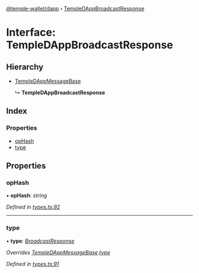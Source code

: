 [@temple-wallet/dapp](../README.md) › [TempleDAppBroadcastResponse](templedappbroadcastresponse.md)

# Interface: TempleDAppBroadcastResponse

## Hierarchy

* [TempleDAppMessageBase](templedappmessagebase.md)

  ↳ **TempleDAppBroadcastResponse**

## Index

### Properties

* [opHash](templedappbroadcastresponse.md#ophash)
* [type](templedappbroadcastresponse.md#type)

## Properties

###  opHash

• **opHash**: *string*

*Defined in [types.ts:92](https://github.com/madfish-solutions/templewallet-dapp/blob/da1b569/src/types.ts#L92)*

___

###  type

• **type**: *[BroadcastResponse](../enums/templedappmessagetype.md#broadcastresponse)*

*Overrides [TempleDAppMessageBase](templedappmessagebase.md).[type](templedappmessagebase.md#type)*

*Defined in [types.ts:91](https://github.com/madfish-solutions/templewallet-dapp/blob/da1b569/src/types.ts#L91)*

